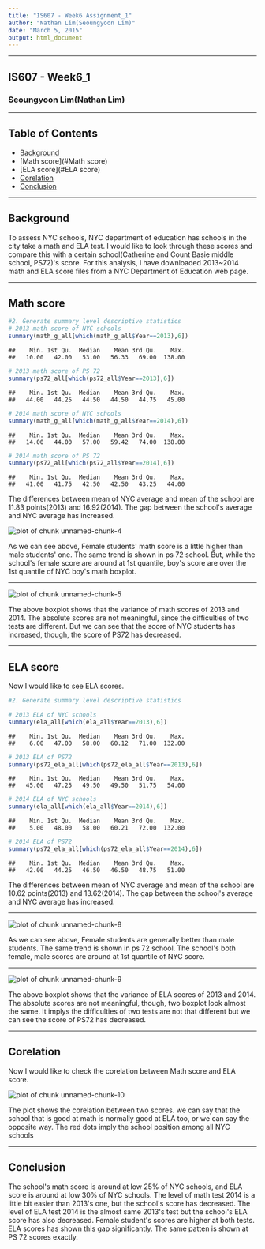 ```yaml
---
title: "IS607 - Week6 Assignment_1"
author: "Nathan Lim(Seoungyoon Lim)"
date: "March 5, 2015"
output: html_document
---
```


* * *
## IS607 - Week6_1
### Seoungyoon Lim(Nathan Lim)

* * *

## Table of Contents
* [Background](#Background)
* [Math score](#Math score)
* [ELA score](#ELA score)
* [Corelation](#Corelation)
* [Conclusion](#Conclusion)

* * *
## <a name="Background"></a>Background

To assess NYC schools, NYC department of education has schools in the city take a math and ELA test. I would like to look through these scores and compare this with a certain school(Catherine and Count Basie middle school, PS72)'s score.
For this analysis, I have downloaded 2013~2014 math and ELA score files from a NYC Department of Education web page.


* * *
## <a name="Math score"></a>Math score



```r
#2. Generate summary level descriptive statistics
# 2013 math score of NYC schools
summary(math_g_all[which(math_g_all$Year==2013),6])
```

```
##    Min. 1st Qu.  Median    Mean 3rd Qu.    Max. 
##   10.00   42.00   53.00   56.33   69.00  138.00
```

```r
# 2013 math score of PS 72
summary(ps72_all[which(ps72_all$Year==2013),6])
```

```
##    Min. 1st Qu.  Median    Mean 3rd Qu.    Max. 
##   44.00   44.25   44.50   44.50   44.75   45.00
```

```r
# 2014 math score of NYC schools
summary(math_g_all[which(math_g_all$Year==2014),6])
```

```
##    Min. 1st Qu.  Median    Mean 3rd Qu.    Max. 
##   14.00   44.00   57.00   59.42   74.00  138.00
```

```r
# 2014 math score of PS 72
summary(ps72_all[which(ps72_all$Year==2014),6])
```

```
##    Min. 1st Qu.  Median    Mean 3rd Qu.    Max. 
##   41.00   41.75   42.50   42.50   43.25   44.00
```



The differences between mean of NYC average and mean of the school are 11.83 points(2013) and  16.92(2014).
The gap between the school's average and NYC average has increased.



![plot of chunk unnamed-chunk-4](figure/unnamed-chunk-4-1.png) 


As we can see above, Female students' math score is a little higher than male students' one. The same trend is shown in ps 72 school. But, while the school's female score are around at 1st quantile, boy's score are over the 1st quantile of NYC boy's math boxplot. 

* * *

![plot of chunk unnamed-chunk-5](figure/unnamed-chunk-5-1.png) 

The above boxplot shows that the variance of math scores of 2013 and 2014. The absolute scores are not meaningful, since the difficulties of two tests are different. But we can see that the score of NYC students has increased, though, the score of PS72 has decreased.

* * *

## <a name="ELA score"></a>ELA score

Now I would like to see ELA scores.




```r
#2. Generate summary level descriptive statistics

# 2013 ELA of NYC schools
summary(ela_all[which(ela_all$Year==2013),6])
```

```
##    Min. 1st Qu.  Median    Mean 3rd Qu.    Max. 
##    6.00   47.00   58.00   60.12   71.00  132.00
```

```r
# 2013 ELA of PS72
summary(ps72_ela_all[which(ps72_ela_all$Year==2013),6])
```

```
##    Min. 1st Qu.  Median    Mean 3rd Qu.    Max. 
##   45.00   47.25   49.50   49.50   51.75   54.00
```

```r
# 2014 ELA of NYC schools
summary(ela_all[which(ela_all$Year==2014),6])
```

```
##    Min. 1st Qu.  Median    Mean 3rd Qu.    Max. 
##    5.00   48.00   58.00   60.21   72.00  132.00
```

```r
# 2014 ELA of PS72
summary(ps72_ela_all[which(ps72_ela_all$Year==2014),6])
```

```
##    Min. 1st Qu.  Median    Mean 3rd Qu.    Max. 
##   42.00   44.25   46.50   46.50   48.75   51.00
```


The differences between mean of NYC average and mean of the school are 10.62 points(2013) and  13.62(2014).
The gap between the school's average and NYC average has increased.

* * *

![plot of chunk unnamed-chunk-8](figure/unnamed-chunk-8-1.png) 


As we can see above, Female students are generally better than male students. The same trend is shown in ps 72 school. The school's both female, male scores are around at 1st quantile of NYC score.

* * *

![plot of chunk unnamed-chunk-9](figure/unnamed-chunk-9-1.png) 


The above boxplot shows that the variance of ELA scores of 2013 and 2014. The absolute scores are not meaningful, though, two boxplot look almost the same. It implys the difficulties of two tests are not that different but we can see the score of PS72 has decreased.

* * *
## <a name="Corelation"></a>Corelation

Now I would like to check the corelation between Math score and ELA score.


![plot of chunk unnamed-chunk-10](figure/unnamed-chunk-10-1.png) 


The plot shows the corelation between two scores. we can say that the school that is good at math is normally good at ELA too, or we can say the opposite way. The red dots imply the school position among all NYC schools

* * *

## <a name="Conclusion"></a>Conclusion

The school's math score is around at low 25% of NYC schools, and ELA score is around at low 30% of NYC schools. The level of math test 2014 is a little bit easier than 2013's one, but the school's score has decreased. The level of ELA test 2014 is the almost same 2013's test but the school's ELA score has also decreased.
Female student's scores are higher at both tests. ELA scores has shown this gap significantly.
The same patten is shown at PS 72 scores exactly.
